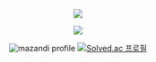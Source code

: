 <meta charset="UTF-8">

<div align="center">
<img src="https://capsule-render.vercel.app/api?type=waving&height=260&color=76ABAE&text=Dlwhdqh%20Studio&reversal=false&textBg=false&fontSize=108&fontColor=31363F&fontAlignY=44"/>

<a href="https://music.apple.com/profile/dnflotjstbwtrr_" target="_blank"><img src="https://img.shields.io/badge/Apple Music-FA243C?style=for-the-badge&logo=AppleMusic&logoColor=white"/></a>
<br>

![mazandi profile](http://mazandi.herokuapp.com/api?handle=dlwhdqh&theme=dark)
[![Solved.ac
프로필](http://mazassumnida.wtf/api/generate_badge?boj=dlwhdqh)](https://solved.ac/dlwhdqh)
</div>
